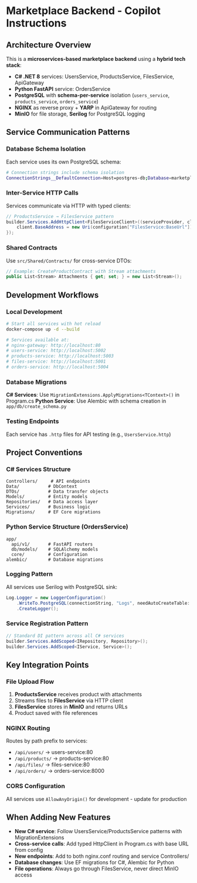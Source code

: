 # Marketplace Backend - Copilot Instructions

## Architecture Overview

This is a **microservices-based marketplace backend** using a **hybrid tech stack**:

- **C# .NET 8** services: UsersService, ProductsService, FilesService, ApiGateway
- **Python FastAPI** service: OrdersService
- **PostgreSQL** with **schema-per-service** isolation (`users_service`, `products_service`, `orders_service`)
- **NGINX** as reverse proxy + **YARP** in ApiGateway for routing
- **MinIO** for file storage, **Serilog** for PostgreSQL logging

## Service Communication Patterns

### Database Schema Isolation

Each service uses its own PostgreSQL schema:

```bash
# Connection strings include schema isolation
ConnectionStrings__DefaultConnection=Host=postgres-db;Database=marketplace_db;Search Path=users_service;
```

### Inter-Service HTTP Calls

Services communicate via HTTP with typed clients:

```csharp
// ProductsService → FilesService pattern
builder.Services.AddHttpClient<FilesServiceClient>((serviceProvider, client) => {
    client.BaseAddress = new Uri(configuration["FilesService:BaseUrl"]);
});
```

### Shared Contracts

Use `src/Shared/Contracts/` for cross-service DTOs:

```csharp
// Example: CreateProductContract with Stream attachments
public List<Stream> Attachments { get; set; } = new List<Stream>();
```

## Development Workflows

### Local Development

```bash
# Start all services with hot reload
docker-compose up -d --build

# Services available at:
# nginx-gateway: http://localhost:80
# users-service: http://localhost:5002
# products-service: http://localhost:5003
# files-service: http://localhost:5001
# orders-service: http://localhost:5004
```

### Database Migrations

**C# Services**: Use `MigrationExtensions.ApplyMigrations<TContext>()` in Program.cs
**Python Service**: Use Alembic with schema creation in `app/db/create_schema.py`

### Testing Endpoints

Each service has `.http` files for API testing (e.g., `UsersService.http`)

## Project Conventions

### C# Services Structure

```
Controllers/     # API endpoints
Data/           # DbContext
DTOs/           # Data transfer objects
Models/         # Entity models
Repositories/   # Data access layer
Services/       # Business logic
Migrations/     # EF Core migrations
```

### Python Service Structure (OrdersService)

```
app/
  api/v1/       # FastAPI routers
  db/models/    # SQLAlchemy models
  core/         # Configuration
alembic/        # Database migrations
```

### Logging Pattern

All services use Serilog with PostgreSQL sink:

```csharp
Log.Logger = new LoggerConfiguration()
    .WriteTo.PostgreSQL(connectionString, "Logs", needAutoCreateTable: true)
    .CreateLogger();
```

### Service Registration Pattern

```csharp
// Standard DI pattern across all C# services
builder.Services.AddScoped<IRepository, Repository>();
builder.Services.AddScoped<IService, Service>();
```

## Key Integration Points

### File Upload Flow

1. **ProductsService** receives product with attachments
2. Streams files to **FilesService** via HTTP client
3. **FilesService** stores in **MinIO** and returns URLs
4. Product saved with file references

### NGINX Routing

Routes by path prefix to services:

- `/api/users/` → users-service:80
- `/api/products/` → products-service:80
- `/api/files/` → files-service:80
- `/api/orders/` → orders-service:8000

### CORS Configuration

All services use `AllowAnyOrigin()` for development - update for production

## When Adding New Features

- **New C# service**: Follow UsersService/ProductsService patterns with MigrationExtensions
- **Cross-service calls**: Add typed HttpClient in Program.cs with base URL from config
- **New endpoints**: Add to both nginx.conf routing and service Controllers/
- **Database changes**: Use EF migrations for C#, Alembic for Python
- **File operations**: Always go through FilesService, never direct MinIO access

